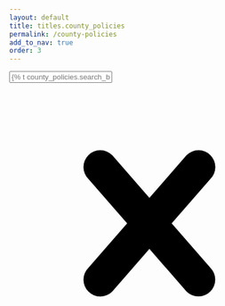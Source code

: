 ```yaml
---
layout: default
title: titles.county_policies
permalink: /county-policies
add_to_nav: true
order: 3
---
```

<script src="/assets/js/policies.js"></script>

<script id="js-county-policy-labels" type="application/json">
  {
    "vaccineInfo": "{% t policy.vaccine_info %}",
    "vaccineLocations": "{% t policy.vaccine_locations %}",
    "vaccineAppointments": "{% t policy.vaccine_appointments %}",
    "volunteerOpportunities": "{% t policy.volunteer_opportunities %}",
    "latestInfo": "{% t global.latest_info %}"
  }
</script>

<div
  class="bg-white w-96 flex items-center rounded-full
  focus:outline-none border border-gray-300
  hover:border-gray-500">
  <input
    class="js-county-filter rounded-l-full w-full px-4 text-gray-700 leading-tight focus:outline-none"
    placeholder="{% t county_policies.search_by_county %}"
  />
  <svg
    id="js-clear-button"
    class="invisible rounded-full p-2 fill-current h-12 w-12 text-gray-500 focus:outline-none"
    role="button"
    xmlns="http://www.w3.org/2000/svg"
    viewBox="0 0 20 20"><title>Clear</title><path d="M14.348 14.849a1.2 1.2 0 0 1-1.697 0L10 11.819l-2.651 3.029a1.2 1.2 0 1 1-1.697-1.697l2.758-3.15-2.759-3.152a1.2 1.2 0 1 1 1.697-1.697L10 8.183l2.651-3.031a1.2 1.2 0 1 1 1.697 1.697l-2.758 3.152 2.758 3.15a1.2 1.2 0 0 1 0 1.698z"/></svg>
</div>
<div id="js-autocomplete-results-location"></div>

<ul class="js-policies">

</ul>
